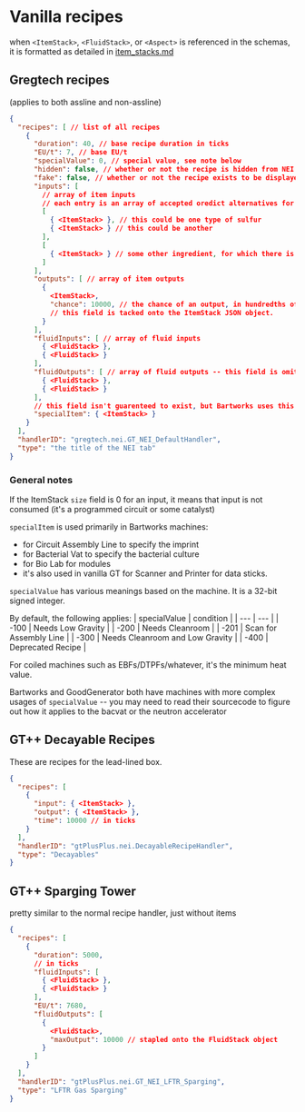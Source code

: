# Vanilla recipes

when `<ItemStack>`, `<FluidStack>`, or `<Aspect>` is referenced in the schemas, it is formatted as detailed in [item_stacks.md](item_stacks.md)


## Gregtech recipes

(applies to both assline and non-assline)

```json
{
  "recipes": [ // list of all recipes
    {
      "duration": 40, // base recipe duration in ticks
      "EU/t": 7, // base EU/t
      "specialValue": 0, // special value, see note below
      "hidden": false, // whether or not the recipe is hidden from NEI
      "fake": false, // whether or not the recipe exists to be displayed in NEI and doesn't actually craft
      "inputs": [
        // array of item inputs
        // each entry is an array of accepted oredict alternatives for an input
        [
          { <ItemStack> }, // this could be one type of sulfur
          { <ItemStack> } // this could be another
        ],
        [
          { <ItemStack> } // some other ingredient, for which there is only one item
        ]
      ],
      "outputs": [ // array of item outputs
        {
          <ItemStack>,
          "chance": 10000, // the chance of an output, in hundredths of a percent. 10000 == 100%.
          // this field is tacked onto the ItemStack JSON object.
        }
      ],
      "fluidInputs": [ // array of fluid inputs
        { <FluidStack> },
        { <FluidStack> }
      ],
      "fluidOutputs": [ // array of fluid outputs -- this field is omitted on assline recipes
        { <FluidStack> },
        { <FluidStack> }
      ],
      // this field isn't guarenteed to exist, but Bartworks uses this as a catalyst for certain machines
      "specialItem": { <ItemStack> }
    }
  ],
  "handlerID": "gregtech.nei.GT_NEI_DefaultHandler",
  "type": "the title of the NEI tab"
}
```

### General notes

If the ItemStack `size` field is 0 for an input, it means that input is not consumed (it's a programmed circuit or some catalyst)

`specialItem` is used primarily in Bartworks machines:

* for Circuit Assembly Line to specify the imprint
* for Bacterial Vat to specify the bacterial culture
* for Bio Lab for modules
* it's also used in vanilla GT for Scanner and Printer for data sticks.

`specialValue` has various meanings based on the machine. It is a 32-bit signed integer.

By default, the following applies:
| specialValue | condition |
| --- | --- |
| -100 | Needs Low Gravity |
| -200 | Needs Cleanroom |
| -201 | Scan for Assembly Line |
| -300 | Needs Cleanroom and Low Gravity |
| -400 | Deprecated Recipe |

For coiled machines such as EBFs/DTPFs/whatever, it's the minimum heat value.

Bartworks and GoodGenerator both have machines with more complex usages of `specialValue` -- you
may need to read their sourcecode to figure out how it applies to the bacvat or the neutron accelerator


## GT++ Decayable Recipes

These are recipes for the lead-lined box.

```json
{
  "recipes": [
    {
      "input": { <ItemStack> },
      "output": { <ItemStack> },
      "time": 10000 // in ticks
    }
  ],
  "handlerID": "gtPlusPlus.nei.DecayableRecipeHandler",
  "type": "Decayables"
}
```

## GT++ Sparging Tower
pretty similar to the normal recipe handler, just without items

```json
{
  "recipes": [
    {
      "duration": 5000,
      // in ticks
      "fluidInputs": [
        { <FluidStack> },
        { <FluidStack> }
      ],
      "EU/t": 7680,
      "fluidOutputs": [
        {
          <FluidStack>,
          "maxOutput": 10000 // stapled onto the FluidStack object
        }
      ]
    }
  ],
  "handlerID": "gtPlusPlus.nei.GT_NEI_LFTR_Sparging",
  "type": "LFTR Gas Sparging"
}
```
